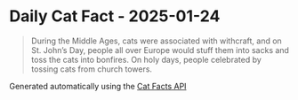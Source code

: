 # Daily Cat Fact - 2025-01-24

> During the Middle Ages, cats were associated with withcraft, and on St. John’s Day, people all over Europe would stuff them into sacks and toss the cats into bonfires. On holy days, people celebrated by tossing cats from church towers.

Generated automatically using the [Cat Facts API](https://catfact.ninja)
